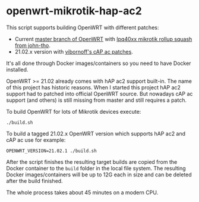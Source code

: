 # openwrt-mikrotik-hap-ac2

This script supports building OpenWRT with different patches:
* Current [master branch of OpenWRT](https://github.com/openwrt/openwrt/tree/master) with
[Ipq40xx mikrotik rollup squash from john-tho](https://github.com/john-tho/openwrt/pull/2).
* 21.02.x version with [vibornoff's cAP ac patches](https://github.com/vibornoff/openwrt/tree/mikrotik-cap-ac-wip).

It's all done through Docker images/containers so you need to
have Docker installed.

OpenWRT >= 21.02 already comes with hAP ac2 support built-in. The name of this project has
historic reasons. When I started this project hAP ac2 support had to patched into official
OpenWRT source. But nowadays cAP ac support (and others) is still missing from master and
still requires a patch.

To build OpenWRT for lots of Mikrotik devices execute:
```
./build.sh
```

To build a tagged 21.02.x OpenWRT version which supports hAP ac2 and cAP ac use for example:
```
OPENWRT_VERSION=21.02.1 ./build.sh
```

After the script finishes the resulting target builds are
copied from the Docker container to the `build` folder in the local
file system. The resulting Docker images/containers will be up to
12G each in size and can be deleted after the build finished.

The whole process takes about 45 minutes on a modern CPU.
